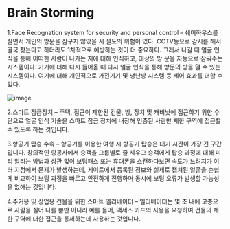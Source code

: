 # Brain Storming
 



1.Face Recognation system for security and personal control – 쉐어하우스를 살면서 개인의 방문을 잠구지 않았을 시 절도의 위험이 있다. CCTV등으로 감시를 해서 결국 찾는다고 하더라도 1차적으로 예방하는 것이 더 중요하다. 그래서 나갈 때 얼굴 인식을 통해 어떠한 사람이 나가는 지에 대해 인식하고, 대상의 방 문을 자동으로 잠궈주는 시스템이다. 거기에 더해 다시 들어올 때 다시 얼굴 인식을 통해 방문의 방을 열 수 있는 시스템이다. 여기에 더해 개인적으로 가전기기 및 냉난방 시스템 등 제어 효과를 더할 수 있다. 

![image](https://user-images.githubusercontent.com/96435960/202132904-d90dc7d5-eb2b-4054-9ede-aec3b8bb3253.png)

2.스마트 잠금장치 – 주택, 접근이 제한된 건물, 방, 장치 및 캐비닛에 접근하기 위한 수단으로 얼굴 인식 기술을 스마트 잠금 장치에 내장해 인증된 사람만 제한 구역에 접근할 수 있도록 하는 것입니다.

3.항공기 탑승 수속 – 항공기를 이용한 여행 시 항공기 탑승은 대기 시간이 가장 긴 구간입니다. 창의적인 항공사에서 승객을 그룹별로 줄 세우고 승객에게 탑승 과정에 대해 미리 알리는 방법과 상관 없이 보딩패스 또는 휴대폰을 스캔하다보면 속도가 느려지가 여러 지점에서 문제가 발생하는데, 게이트에서 등록된 정보와 실제로 캡쳐된 얼굴을 손쉽게 비교하여 보딩 과정을 빠르고 안전하게 진행하며 동시에 보딩 오류가 발생할 가능성을 없애는 것입니다.

4.주거용 및 상업용 건물을 위한 스마트 엘리베이터 – 엘리베이터는 몇 초 내에 고층으로 사람을 실어 나를 뿐만 아니라 예를 들어, 액세스 카드의 사용을 요청하여 건물의 제한 구역에 대한 접근을 통제하는데 사용하는 것입니다.
